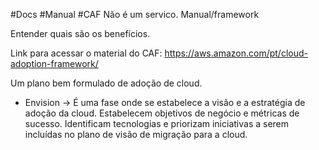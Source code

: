 #Docs #Manual #CAF
Não é um servico.
Manual/framework 

Entender quais são os benefícios. 

Link para acessar o material do CAF: https://aws.amazon.com/pt/cloud-adoption-framework/

Um plano bem formulado de adoção de cloud. 

* Envision -> É uma fase onde se estabelece a visão e a estratégia de adoção da cloud. Estabelecem objetivos de negócio e métricas de sucesso. Identificam tecnologias e priorizam iniciativas a serem incluídas no plano de visão de migração para a cloud.
